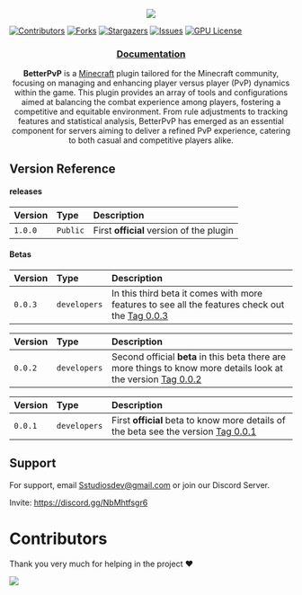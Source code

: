 <p align="center">
	<img src="https://raw.githubusercontent.com/Sstudios-Dev/Betterpvp-2.0/master/.github/BETTERPVP2.png">
</p>

[![Contributors][contributors-shield]][contributors-url]
[![Forks][forks-shield]][forks-url]
[![Stargazers][stars-shield]][stars-url]
[![Issues][issues-shield]][issues-url]
[![GPU License][license-shield]][license-url]

<h3 align="center">
   <a href="https://sstudiosdev.is-a.dev/docs/betterpvp.html">Documentation</a>
</h3>

<p align="center"> <strong>BetterPvP</strong> is a <a href="https://www.minecraft.net/">Minecraft</a> plugin tailored for the Minecraft community, focusing on managing and enhancing player versus player (PvP) dynamics within the game. This plugin provides an array of tools and configurations aimed at balancing the combat experience among players, fostering a competitive and equitable environment. From rule adjustments to tracking features and statistical analysis, BetterPvP has emerged as an essential component for servers aiming to deliver a refined PvP experience, catering to both casual and competitive players alike.</p>


## Version Reference

#### releases

| Version | Type     | Description                  |
| :-------- | :------- | :------------------------- |
| `1.0.0` | `Public` | First **official** version of the plugin |

#### Betas
| Version | Type     | Description                         |
| :-------- | :------- | :-------------------------------- |
| `0.0.3`      | `developers` | In this third beta it comes with more features to see all the features check out the [Tag 0.0.3](https://github.com/Sstudios-Dev/Betterpvp-2.0/releases/tag/0.0.3) |


| Version | Type     | Description                         |
| :-------- | :------- | :-------------------------------- |
| `0.0.2`      | `developers` | Second official **beta** in this beta there are more things to know more details look at the version [Tag 0.0.2](https://github.com/Sstudios-Dev/Betterpvp-2.0/releases/tag/0.0.2) |

| Version | Type     | Description                         |
| :-------- | :------- | :-------------------------------- |
| `0.0.1`      | `developers` | First **official** beta to know more details of the beta see the version [Tag 0.0.1](https://github.com/Sstudios-Dev/Betterpvp-2.0/releases/tag/0.0.1) |

## Support

For support, email Sstudiosdev@gmail.com or join our Discord Server.

Invite: https://discord.gg/NbMhtfsgr6

# Contributors

Thank you very much for helping in the project ❤

<img src="https://contrib.rocks/image?repo=Sstudios-Dev/Betterpvp-2.0">


[contributors-shield]: https://img.shields.io/github/contributors/Sstudios-Dev/Betterpvp-2.0.svg?style=flat&logo=appveyor
[contributors-url]: https://github.com/Sstudios-Dev/Betterpvp-2.0/graphs/contributors
[forks-shield]: https://img.shields.io/github/forks/Sstudios-Dev/Betterpvp-2.0.svg?style=flat&logo=appveyor
[forks-url]: https://github.com/Sstudios-Dev/Betterpvp-2.0/network/members
[stars-shield]: https://img.shields.io/github/stars/Sstudios-Dev/Betterpvp-2.0.svg?style=flat&logo=appveyor
[stars-url]: https://github.com/Sstudios-Dev/Betterpvp-2.0/stargazers
[issues-shield]: https://img.shields.io/github/issues/Sstudios-Dev/Betterpvp-2.0.svg?style=flat&logo=appveyor
[issues-url]: https://github.com/Sstudios-Dev/Betterpvp-2.0/issues
[license-shield]: https://img.shields.io/github/license/Sstudios-Dev/Betterpvp-2.0.svg?style=flat&logo=appveyor
[license-url]: https://github.com/Sstudios-Dev/Betterpvp-2.0/blob/main/LICENSE
